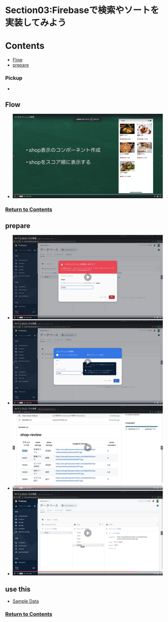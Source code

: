 # Section03:Firebaseで検索やソートを実装してみよう

<a id = "contents">

# Contents
* [Flow](#flow)
* [prepare](#prepare)

### Pickup
* 

<a id = "flow">

## Flow
* ![Image](../src/Section03/images/init001.png)

### [Return to Contents](#contents)


<a id = "prepare">

## prepare
* ![Image](../src/Section03/images/prepare001.png)
* ![Image](../src/Section03/images/prepare002.png)
* ![Image](../src/Section03/images/prepare003.png)
* ![Image](../src/Section03/images/prepare004.png)

## use this
* [Sample Data](https://github.com/takahi5/shop-review)

### [Return to Contents](#contents)






